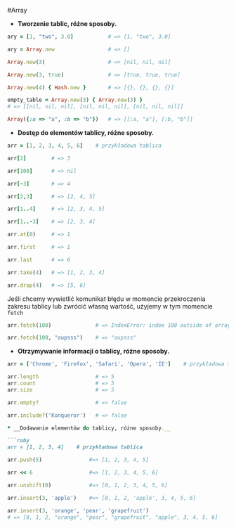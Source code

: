 #Array
* __Tworzenie tablic, różne sposoby.__

```ruby
ary = [1, "two", 3.0]           # => [1, "two", 3.0]
```
```ruby
ary = Array.new                 # => []
```
```ruby   
Array.new(3)                    # => [nil, nil, nil] 
```
```ruby
Array.new(3, true)              # => [true, true, true]
```
```ruby
Array.new(4) { Hash.new }       # => [{}, {}, {}, {}]
```
```ruby
empty_table = Array.new(3) { Array.new(3) }
# => [[nil, nil, nil], [nil, nil, nil], [nil, nil, nil]]
```
```ruby
Array({:a => "a", :b => "b"})   # => [[:a, "a"], [:b, "b"]]
```

* __Dostęp do elementów tablicy, różne sposoby.__

```ruby
arr = [1, 2, 3, 4, 5, 6]    # przykładowa tablica
```
```ruby
arr[2]        # => 3
```
```ruby
arr[100]      # => nil
```
```ruby
arr[-3]       # => 4
```
```ruby
arr[2,3]      # => [2, 4, 5]
```
```ruby
arr[1..4]     # => [2, 3, 4, 5]
```
```ruby
arr[1..-3]    # => [2, 3, 4]
```
```ruby
arr.at(0)     # => 1
```
```ruby
arr.first     # => 1
```
```ruby
arr.last      # => 6
```
```ruby
arr.take(4)   # => [1, 2, 3, 4]
```
```ruby
arr.drop(4)   # => [5, 6]
```

Jeśli chcemy wywietlić komunikat błędu w momencie przekroczenia zakresu tablicy lub zwrócić własną wartość,
użyjemy w tym momencie `fetch`

```ruby
arr.fetch(100)              # => IndexError: index 100 outside of array bounds: -6...6
```
```ruby
arr.fetch(100, "oupsss")    # => "oupsss"
```

* __Otrzymywanie informacji o tablicy, różne sposoby.__

```ruby
arr = ['Chrome', 'Firefox', 'Safari', 'Opera', 'IE']    # przykładowa tabela
```
```ruby
arr.length                  # => 5
arr.count                   # => 5
arr.size                    # => 5
```
```ruby
arr.empty?                  # => false
```
```ruby
arr.include?('Konqueror')   # => false

* __Dodawanie elementów do tablicy, różne sposoby.__

```ruby
arr = [1, 2, 3, 4]    # przykładowa tablica
```
```ruby
arr.push(5)               #=> [1, 2, 3, 4, 5]
```
```ruby
arr << 6                  #=> [1, 2, 3, 4, 5, 6]
```
```ruby
arr.unshift(0)            #=> [0, 1, 2, 3, 4, 5, 6]
```
```ruby
arr.insert(3, 'apple')    #=> [0, 1, 2, 'apple', 3, 4, 5, 6]
```
```ruby
arr.insert(3, 'orange', 'pear', 'grapefruit')
# => [0, 1, 2, "orange", "pear", "grapefruit", "apple", 3, 4, 5, 6]
```
